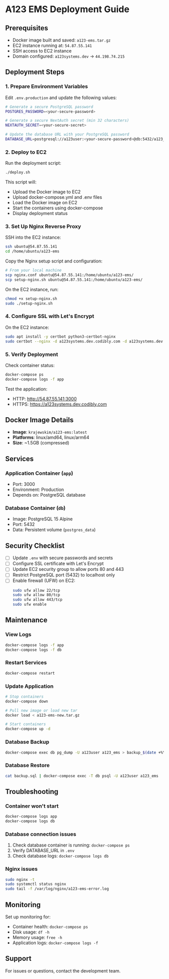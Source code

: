 # A123 EMS Deployment Guide

## Prerequisites

- Docker image built and saved: `a123-ems.tar.gz`
- EC2 instance running at: `54.87.55.141`
- SSH access to EC2 instance
- Domain configured: `a123systems.dev` → `44.198.74.215`

## Deployment Steps

### 1. Prepare Environment Variables

Edit `.env.production` and update the following values:

```bash
# Generate a secure PostgreSQL password
POSTGRES_PASSWORD=<your-secure-password>

# Generate a secure NextAuth secret (min 32 characters)
NEXTAUTH_SECRET=<your-secure-secret>

# Update the database URL with your PostgreSQL password
DATABASE_URL=postgresql://a123user:<your-secure-password>@db:5432/a123_ems?schema=public
```

### 2. Deploy to EC2

Run the deployment script:

```bash
./deploy.sh
```

This script will:
- Upload the Docker image to EC2
- Upload docker-compose.yml and .env files
- Load the Docker image on EC2
- Start the containers using docker-compose
- Display deployment status

### 3. Set Up Nginx Reverse Proxy

SSH into the EC2 instance:

```bash
ssh ubuntu@54.87.55.141
cd /home/ubuntu/a123-ems
```

Copy the Nginx setup script and configuration:

```bash
# From your local machine
scp nginx.conf ubuntu@54.87.55.141:/home/ubuntu/a123-ems/
scp setup-nginx.sh ubuntu@54.87.55.141:/home/ubuntu/a123-ems/
```

On the EC2 instance, run:

```bash
chmod +x setup-nginx.sh
sudo ./setup-nginx.sh
```

### 4. Configure SSL with Let's Encrypt

On the EC2 instance:

```bash
sudo apt install -y certbot python3-certbot-nginx
sudo certbot --nginx -d a123systems.dev.codibly.com -d a123systems.dev
```

### 5. Verify Deployment

Check container status:

```bash
docker-compose ps
docker-compose logs -f app
```

Test the application:
- HTTP: http://54.87.55.141:3000
- HTTPS: https://a123systems.dev.codibly.com

## Docker Image Details

- **Image**: `krajewskim/a123-ems:latest`
- **Platforms**: linux/amd64, linux/arm64
- **Size**: ~1.5GB (compressed)

## Services

### Application Container (`app`)
- Port: 3000
- Environment: Production
- Depends on: PostgreSQL database

### Database Container (`db`)
- Image: PostgreSQL 15 Alpine
- Port: 5432
- Data: Persistent volume (`postgres_data`)

## Security Checklist

- [ ] Update `.env` with secure passwords and secrets
- [ ] Configure SSL certificate with Let's Encrypt
- [ ] Update EC2 security group to allow ports 80 and 443
- [ ] Restrict PostgreSQL port (5432) to localhost only
- [ ] Enable firewall (UFW) on EC2:
  ```bash
  sudo ufw allow 22/tcp
  sudo ufw allow 80/tcp
  sudo ufw allow 443/tcp
  sudo ufw enable
  ```

## Maintenance

### View Logs
```bash
docker-compose logs -f app
docker-compose logs -f db
```

### Restart Services
```bash
docker-compose restart
```

### Update Application
```bash
# Stop containers
docker-compose down

# Pull new image or load new tar
docker load < a123-ems-new.tar.gz

# Start containers
docker-compose up -d
```

### Database Backup
```bash
docker-compose exec db pg_dump -U a123user a123_ems > backup_$(date +%Y%m%d).sql
```

### Database Restore
```bash
cat backup.sql | docker-compose exec -T db psql -U a123user a123_ems
```

## Troubleshooting

### Container won't start
```bash
docker-compose logs app
docker-compose logs db
```

### Database connection issues
1. Check database container is running: `docker-compose ps`
2. Verify DATABASE_URL in `.env`
3. Check database logs: `docker-compose logs db`

### Nginx issues
```bash
sudo nginx -t
sudo systemctl status nginx
sudo tail -f /var/log/nginx/a123-ems-error.log
```

## Monitoring

Set up monitoring for:
- Container health: `docker-compose ps`
- Disk usage: `df -h`
- Memory usage: `free -h`
- Application logs: `docker-compose logs -f`

## Support

For issues or questions, contact the development team.
